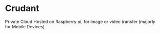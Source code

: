 # Crudant
Private Cloud Hosted on Raspberry pi, for image or video transfer (majorly for Mobile Devices)
